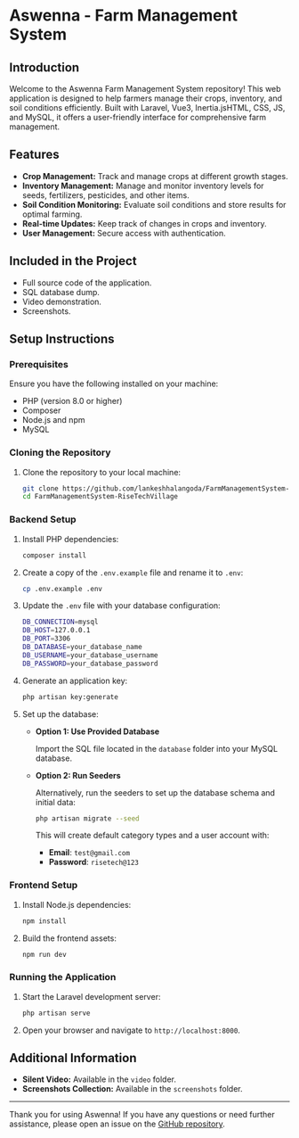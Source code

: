 # Aswenna - Farm Management System

## Introduction

Welcome to the Aswenna Farm Management System repository! This web application is designed to help farmers manage their crops, inventory, and soil conditions efficiently. Built with Laravel, Vue3, Inertia.jsHTML, CSS, JS, and MySQL, it offers a user-friendly interface for comprehensive farm management.

## Features

- **Crop Management:** Track and manage crops at different growth stages.
- **Inventory Management:** Manage and monitor inventory levels for seeds, fertilizers, pesticides, and other items.
- **Soil Condition Monitoring:** Evaluate soil conditions and store results for optimal farming.
- **Real-time Updates:** Keep track of changes in crops and inventory.
- **User Management:** Secure access with authentication.

## Included in the Project

- Full source code of the application.
- SQL database dump.
- Video demonstration.
- Screenshots.

## Setup Instructions

### Prerequisites

Ensure you have the following installed on your machine:

- PHP (version 8.0 or higher)
- Composer
- Node.js and npm
- MySQL

### Cloning the Repository

1. Clone the repository to your local machine:
    ```sh
    git clone https://github.com/lankeshhalangoda/FarmManagementSystem-RiseTechVillage.git
    cd FarmManagementSystem-RiseTechVillage
    ```

### Backend Setup

1. Install PHP dependencies:
    ```sh
    composer install
    ```

2. Create a copy of the `.env.example` file and rename it to `.env`:
    ```sh
    cp .env.example .env
    ```

3. Update the `.env` file with your database configuration:
    ```sh
    DB_CONNECTION=mysql
    DB_HOST=127.0.0.1
    DB_PORT=3306
    DB_DATABASE=your_database_name
    DB_USERNAME=your_database_username
    DB_PASSWORD=your_database_password
    ```

4. Generate an application key:
    ```sh
    php artisan key:generate
    ```

5. Set up the database:

   - **Option 1: Use Provided Database**

     Import the SQL file located in the `database` folder into your MySQL database.

   - **Option 2: Run Seeders**

     Alternatively, run the seeders to set up the database schema and initial data:
     ```sh
     php artisan migrate --seed
     ```

     This will create default category types and a user account with:

     - **Email**: `test@gmail.com`
     - **Password**: `risetech@123`

### Frontend Setup

1. Install Node.js dependencies:
    ```sh
    npm install
    ```

2. Build the frontend assets:
    ```sh
    npm run dev
    ```

### Running the Application

1. Start the Laravel development server:
    ```sh
    php artisan serve
    ```

2. Open your browser and navigate to `http://localhost:8000`.

## Additional Information

- **Silent Video:** Available in the `video` folder.
- **Screenshots Collection:** Available in the `screenshots` folder.

---

Thank you for using Aswenna! If you have any questions or need further assistance, please open an issue on the [GitHub repository](https://github.com/lankeshhalangoda/FarmManagementSystem-RiseTechVillage.git).
